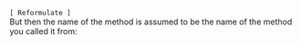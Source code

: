 
`[ Reformulate ]`  
But then the name of the method is assumed to be the name of the method you called it from:
